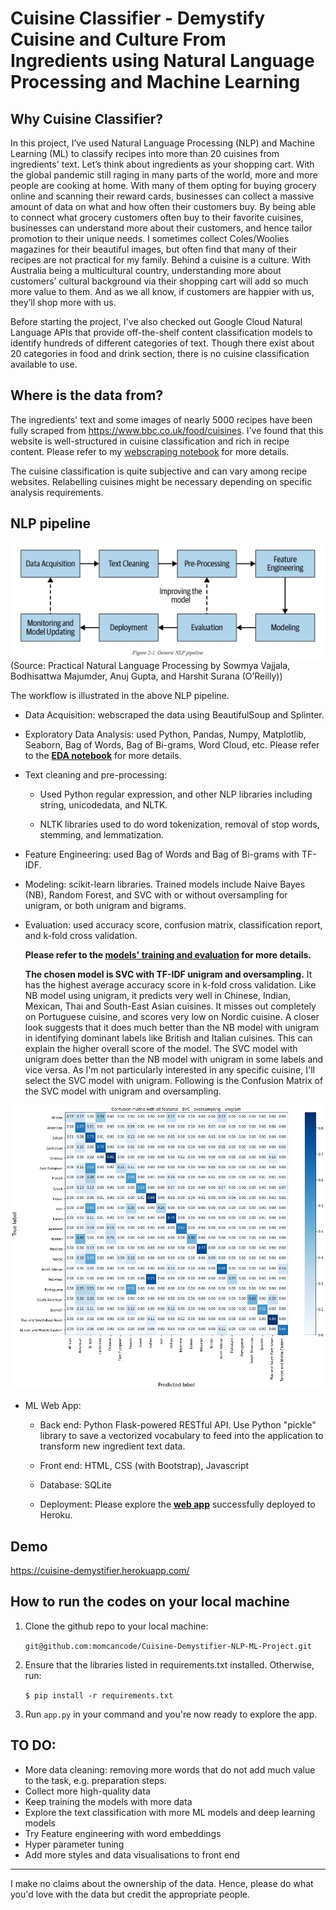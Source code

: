 # Cuisine Classifier - Demystify Cuisine and Culture From Ingredients using Natural Language Processing and Machine Learning


## Why Cuisine Classifier?

In this project, I’ve used Natural Language Processing (NLP) and Machine Learning (ML) to classify recipes into more than 20 cuisines from ingredients' text. Let’s think about ingredients as your shopping cart. With the global pandemic still raging in many parts of the world, more and more people are cooking at home. With many of them opting for buying grocery online and scanning their reward cards, businesses can collect a massive amount of data on what and how often their customers buy. By being able to connect what grocery customers often buy to their favorite cuisines, businesses can understand more about their customers, and hence tailor promotion to their unique needs. I sometimes collect Coles/Woolies magazines for their beautiful images, but often find that many of their recipes are not practical for my family. Behind a cuisine is a culture. With Australia being a multicultural country, understanding more about customers’ cultural background via their shopping cart will add so much more value to them. And as we all know, if customers are happier with us, they’ll shop more with us.

Before starting the project, I've also checked out Google Cloud Natural Language APIs that provide off-the-shelf content classification models to identify hundreds of different categories of text. Though there exist about 20 categories in food and drink section, there is no cuisine classification available to use.


## Where is the data from?

The ingredients' text and some images of nearly 5000 recipes have been fully scraped from https://www.bbc.co.uk/food/cuisines. I've found that this website is well-structured in cuisine classification and rich in recipe content. Please refer to my [webscraping notebook](data/00_extract_scraped_bbcfood_cuisine.ipynb) for more details.

The cuisine classification is quite subjective and can vary among recipe websites. Relabelling cuisines might be necessary depending on specific analysis requirements. 


## NLP pipeline

![NLPpipeline](presentation/nlp_pipeline.png)
(Source: Practical Natural Language Processing by Sowmya Vajjala, Bodhisattwa Majumder, Anuj Gupta, and Harshit Surana (O’Reilly))

The workflow is illustrated in the above NLP pipeline.

* Data Acquisition: webscraped the data using BeautifulSoup and Splinter.

* Exploratory Data Analysis: used Python, Pandas, Numpy, Matplotlib, Seaborn, Bag of Words, Bag of Bi-grams, Word Cloud, etc. Please refer to the **[EDA notebook](model/00_EDA.ipynb)** for more details.

* Text cleaning and pre-processing:

    * Used Python regular expression, and other NLP libraries including string, unicodedata, and NLTK.
    
    * NLTK libraries used to do word tokenization, removal of stop words, stemming, and lemmatization.

* Feature Engineering: used Bag of Words and Bag of Bi-grams with TF-IDF.

* Modeling: scikit-learn libraries. Trained models include Naive Bayes (NB), Random Forest, and SVC with or without oversampling for unigram, or both unigram and bigrams.

* Evaluation: used accuracy score, confusion matrix, classification report, and k-fold cross validation.

    **Please refer to the [models' training and evaluation](model/) for more details.**

    **The chosen model is SVC with TF-IDF unigram and oversampling.** It has the highest average accuracy score in k-fold cross validation. Like NB model using unigram, it predicts very well in Chinese, Indian, Mexican, Thai and South-East Asian cuisines. It misses out completely on Portuguese cuisine, and scores very low on Nordic cuisine. A closer look suggests that it does much better than the NB model with unigram in identifying dominant labels like British and Italian cuisines. This can explain the higher overall score of the model. The SVC model with unigram does better than the NB model with unigram in some labels and vice versa. As I'm not particularly interested in any specific cuisine, I'll select the SVC model with unigram. Following is the Confusion Matrix of the SVC model with unigram and oversampling.
    
![cfm_SVC](static/images/cfm_svc_oversampling_uni.png)    
    
* ML Web App:

    * Back end: Python Flask-powered RESTful API. Use Python "pickle" library to save a vectorized vocabulary to feed into the application to transform new ingredient text data.

    * Front end: HTML, CSS (with Bootstrap), Javascript

    * Database: SQLite

    * Deployment: Please explore the **[web app](https://cuisine-demystifier.herokuapp.com/)** successfully deployed to Heroku.


## Demo

https://cuisine-demystifier.herokuapp.com/


## How to run the codes on your local machine

1. Clone the github repo to your local machine:

    `git@github.com:momcancode/Cuisine-Demystifier-NLP-ML-Project.git`

2. Ensure that the libraries listed in requirements.txt installed. Otherwise, run:

    `$ pip install -r requirements.txt`
    
3. Run `app.py` in your command and you're now ready to explore the app.


## TO DO:

* More data cleaning: removing more words that do not add much value to the task, e.g. preparation steps.
* Collect more high-quality data
* Keep training the models with more data
* Explore the text classification with more ML models and deep learning models
* Try Feature engineering with word embeddings
* Hyper parameter tuning
* Add more styles and data visualisations to front end


---
I make no claims about the ownership of the data. Hence, please do what you'd love with the data but credit the appropriate people.